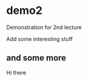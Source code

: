 # demo2
Demonstration for 2nd lecture

Add some interesting stuff


and some more
-------------

Hi there
